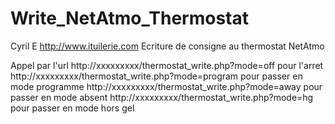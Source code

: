 Write_NetAtmo_Thermostat
========================

Cyril E      http://www.ituilerie.com
Ecriture de consigne au thermostat NetAtmo


Appel par l'url
http://xxxxxxxxx/thermostat_write.php?mode=off                     pour l'arret
http://xxxxxxxxx/thermostat_write.php?mode=program           pour passer en mode programme
http://xxxxxxxxx/thermostat_write.php?mode=away                pour passer en mode absent
http://xxxxxxxxx/thermostat_write.php?mode=hg                    pour passer en mode hors gel